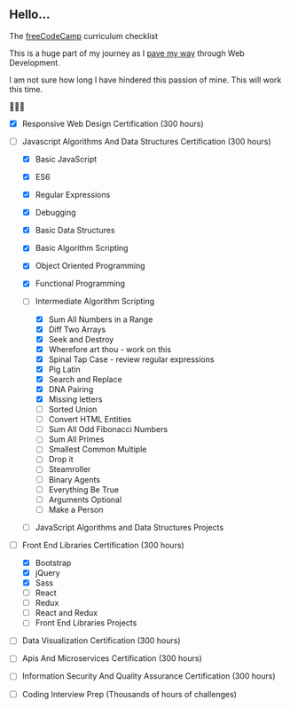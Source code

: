 ## Hello...

The [freeCodeCamp](https://www.freecodecamp.com/about/) curriculum checklist

This is a huge part of my journey as I [pave my way](https://github.com/ramidem/RTWD) through Web Development.

I am not sure how long I have hindered this passion of mine. This will work this time.

🌽🌽🌽

- [x] Responsive Web Design Certification (300 hours)
- [ ] Javascript Algorithms And Data Structures Certification (300 hours)

  - [x] Basic JavaScript
  - [x] ES6
  - [x] Regular Expressions
  - [x] Debugging
  - [x] Basic Data Structures
  - [x] Basic Algorithm Scripting
  - [x] Object Oriented Programming
  - [x] Functional Programming
  - [ ] Intermediate Algorithm Scripting

    - [x] Sum All Numbers in a Range
    - [x] Diff Two Arrays
    - [x] Seek and Destroy
    - [x] Wherefore art thou - work on this
    - [x] Spinal Tap Case - review regular expressions
    - [x] Pig Latin
    - [x] Search and Replace
    - [x] DNA Pairing
    - [x] Missing letters
    - [ ] Sorted Union
    - [ ] Convert HTML Entities
    - [ ] Sum All Odd Fibonacci Numbers
    - [ ] Sum All Primes
    - [ ] Smallest Common Multiple
    - [ ] Drop it
    - [ ] Steamroller
    - [ ] Binary Agents
    - [ ] Everything Be True
    - [ ] Arguments Optional
    - [ ] Make a Person

  - [ ] JavaScript Algorithms and Data Structures Projects

- [ ] Front End Libraries Certification (300 hours)
  - [x] Bootstrap
  - [x] jQuery
  - [x] Sass
  - [ ] React
  - [ ] Redux
  - [ ] React and Redux
  - [ ] Front End Libraries Projects
- [ ] Data Visualization Certification (300 hours)
- [ ] Apis And Microservices Certification (300 hours)
- [ ] Information Security And Quality Assurance Certification (300 hours)
- [ ] Coding Interview Prep (Thousands of hours of challenges)
